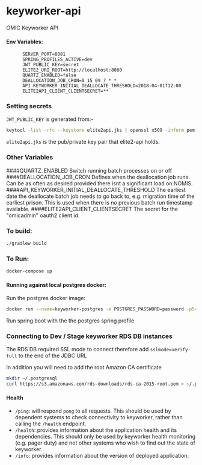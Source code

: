# keyworker-api

OMIC Keyworker API


#### Env Variables:

```properties
      SERVER_PORT=8081
      SPRING_PROFILES_ACTIVE=dev
      JWT_PUBLIC_KEY=secret
      ELITE2_URI_ROOT=http://localhost:8080
      QUARTZ_ENABLED=false
      DEALLOCATION_JOB_CRON=0 15 09 ? * *
      API_KEYWORKER_INITIAL_DEALLOCATE_THRESHOLD=2018-04-01T12:00
      ELITE2API_CLIENT_CLIENTSECRET=**
```

### Setting secrets

`JWT_PUBLIC_KEY` is generated from:-

```bash
keytool -list -rfc --keystore elite2api.jks | openssl x509 -inform pem -pubkey -noout | base64
```

`elite2api.jks` is the pub/private key pair that elite2-api holds.

### Other Variables
####QUARTZ_ENABLED
Switch running batch processes on or off
####DEALLOCATION_JOB_CRON
Defines when the deallocation job runs. Can be as often as desired provided there isnt a significant load on NOMIS.
####API_KEYWORKER_INITIAL_DEALLOCATE_THRESHOLD
The earliest date the deallocate batch job needs to go back to, e.g. migration time of the earliest prison. This is used when there is no previous batch run timestamp available.
####ELITE2API_CLIENT_CLIENTSECRET
The secret for the "omicadmin" oauth2 client id.

### To build:

```bash
./gradlew build
```

### To Run:
```bash
docker-compose up
```

#### Running against local postgres docker:
Run the postgres docker image:
```bash
docker run --name=keyworker-postgres -e POSTGRES_PASSWORD=password -p5432:5432 -d postgres
```
Run spring boot with the the postgres spring profile

### Connecting to Dev / Stage keyworker RDS DB instances

The RDS DB required SSL mode to connect therefore add `sslmode=verify-full` to the end of the JDBC URL

In addition you will need to add the root Amazon CA certificate

```bash
mkdir ~/.postgresql
curl https://s3.amazonaws.com/rds-downloads/rds-ca-2015-root.pem > ~/.postgresql/root.crt
```

#### Health

- `/ping`: will respond `pong` to all requests.  This should be used by dependent systems to check connectivity to keyworker,
rather than calling the `/health` endpoint.
- `/health`: provides information about the application health and its dependencies.  This should only be used
by keyworker health monitoring (e.g. pager duty) and not other systems who wish to find out the state of keyworker.
- `/info`: provides information about the version of deployed application.
